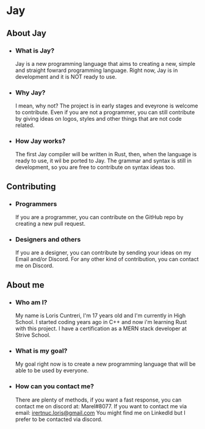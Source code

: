 # Jay

## About Jay

- ### What is Jay?

    Jay is a new programming language that aims to creating a new, simple and straight fowrard programming language. Right now, Jay is in development and it is NOT ready to use.

- ### Why Jay?

    I mean, why not? The project is in early stages and eveyrone is welcome to contribute. Even if you are not a programmer, you can still contribute by giving ideas on logos, styles and other things that are not code related.

- ### How Jay works?

    The first Jay compiler will be written in Rust, then, when the language is ready to use, it wil be ported to Jay. The grammar and syntax is still in development, so you are free to contribute on syntax ideas too.

## Contributing

- ### Programmers

    If you are a programmer, you can contribute on the GitHub repo by creating a new pull request.

- ### Designers and others

    If you are a designer, you can contribute by sending your ideas on my Email and/or Discord.
    For any other kind of contribution, you can contact me on Discord.

## About me

- ### Who am I?

    My name is Loris Cuntreri, I'm 17 years old and I'm currently in High School. I started coding years ago in C++ and now i'm learning Rust with this project. I have a certification as a MERN stack developer at Strive School.

- ### What is my goal?

    My goal right now is to create a new programming language that will be able to be used by everyone.

- ### How can you contact me?

    There are plenty of methods, if you want a fast response, you can contact me on discord at: Marel#8077.
    If you want to contact me via email: irertnuc.loris@gmail.com
    You might find me on LinkedId but I prefer to be contacted via discord.
